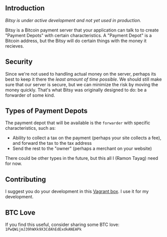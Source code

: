 ## Introduction

*Bitsy is under active development and not yet used in production.*

Bitsy is a Bitcoin payment server that your application can talk to to create "Payment Depots" with certain characteristics. A "Payment Depot" is a Bitcoin address, but the Bitsy will do certain things with the money it recieves.

## Security

Since we're not used to handling actual money on the server, perhaps its best to keep it there the *least amount of time possible*. We should still make sure that our server is secure, but we can minimize the risk by moving the money quickly. That's what Bitsy was originally designed to do: be a forwarder of some kind.

## Types of Payment Depots

The payment depot that will be available is the `forwarder` with specific characteristics, such as:

- Ability to collect a tax on the payment (perhaps your site collects a fee), and forward the tax to the tax address
- Send the rest to the "owner" (perhaps a merchant on your website)

There could be other types in the future, but this all I (Ramon Tayag) need for now.

## Contributing

I suggest you do your development in this [Vagrant box](https://github.com/ramontayag/ruby-bitcoin-box). I use it for my development.

## BTC Love

If you find this useful, consider sharing some BTC love: `1PwQWijmJ39hWXk9X3CdAhEdExdkANEAPk`
